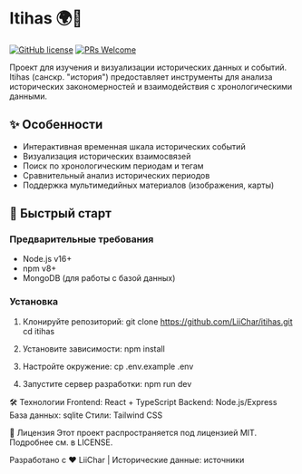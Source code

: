 # Itihas 🌍📜

[![GitHub license](https://img.shields.io/github/license/LiiChar/itihas)](https://github.com/LiiChar/itihas/blob/main/LICENSE)
[![PRs Welcome](https://img.shields.io/badge/PRs-welcome-brightgreen.svg)](https://github.com/LiiChar/itihas/pulls)

Проект для изучения и визуализации исторических данных и событий. Itihas (санскр. "история") предоставляет инструменты для анализа исторических закономерностей и взаимодействия с хронологическими данными.

## ✨ Особенности

- Интерактивная временная шкала исторических событий
- Визуализация исторических взаимосвязей
- Поиск по хронологическим периодам и тегам
- Сравнительный анализ исторических периодов
- Поддержка мультимедийных материалов (изображения, карты)

## 🚀 Быстрый старт

### Предварительные требования

- Node.js v16+
- npm v8+
- MongoDB (для работы с базой данных)

### Установка

1. Клонируйте репозиторий:
git clone https://github.com/LiiChar/itihas.git
cd itihas

2. Установите зависимости:
npm install

3. Настройте окружение:
cp .env.example .env

4. Запустите сервер разработки:
npm run dev

🛠 Технологии
Frontend: React + TypeScript
Backend: Node.js/Express
База данных: sqlite
Стили: Tailwind CSS

📄 Лицензия
Этот проект распространяется под лицензией MIT. Подробнее см. в LICENSE.

Разработано с ❤️ LiiChar | Исторические данные: источники
